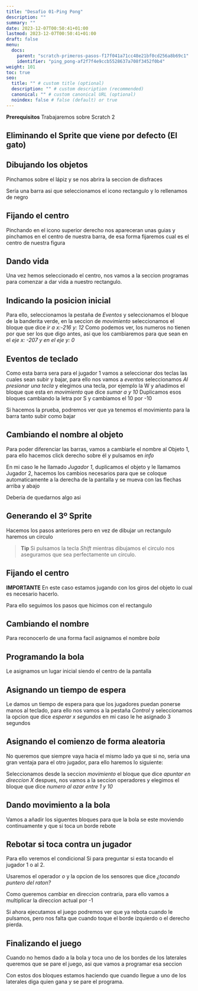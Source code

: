```yaml
---
title: "Desafio 01-Ping Pong"
description: ""
summary: ""
date: 2023-12-07T00:50:41+01:00
lastmod: 2023-12-07T00:50:41+01:00
draft: false
menu:
  docs:
    parent: "scratch-primeros-pasos-f17f041a71cc48e21bf0cd256a8b69c1"
    identifier: "ping_pong-af2f7f4e9ccb5528637a708f3452f0b4"
weight: 101
toc: true
seo:
  title: "" # custom title (optional)
  description: "" # custom description (recommended)
  canonical: "" # custom canonical URL (optional)
  noindex: false # false (default) or true
---
```


**Prerequisitos**
Trabajaremos sobre Scratch 2

## Eliminando el Sprite que viene por defecto (El gato)

<!-- ![scratch](20220214192118.png) -->

## Dibujando los objetos
Pinchamos sobre el lápiz y se nos abrira la seccion de disfraces

<!-- ![scratch](20220214192229.png) -->

Sería una barra asi que seleccionamos el icono rectangulo y lo rellenamos de negro

<!-- ![scratch](20220214221333.png) -->

## Fijando el centro

<!-- ![scratch](20220214192510.png) -->
Pinchando en el icono superior derecho nos apareceran unas guias y pinchamos en el centro de nuestra barra, de esa forma fijaremos cual es el centro de nuestra figura

## Dando vida
Una vez hemos seleccionado el centro, nos vamos a la seccion programas para comenzar a dar vida a nuestro rectangulo.

## Indicando la posicion inicial
Para ello, seleccionamos la pestaña de _Eventos_ y seleccionamos el bloque de la banderita verde, en la seccion de _movimiento_ seleccionamos el bloque que dice _ir a x:-216 y: 12_
Como podemos ver, los numeros no tienen por que ser los que digo antes, asi que los cambiaremos para que sean en el _eje x: -207 y en el eje y: 0_

<!-- ![scratch](20220214193049.png) -->

## Eventos de teclado
Como esta barra sera para el jugador 1 vamos a seleccionar dos teclas las cuales sean subir y bajar, para ello nos vamos a _eventos_ seleccionamos _Al presionar una tecla_ y elegimos una tecla, por ejemplo la W y añadimos el bloque que esta en _movimiento_ que dice _sumar a y 10_
Duplicamos esos bloques cambiando la letra por S y cambiamos el 10 por -10

<!-- ![scratch](20220214193509.png) -->

Si hacemos la prueba, podremos ver que ya tenemos el movimiento para la barra tanto subir como bajar

## Cambiando el nombre al objeto
Para poder diferenciar las barras, vamos a cambiarle el nombre al Objeto 1, para ello hacemos click derecho sobre él y pulsamos en _info_

<!-- ![scratch](20220214193725.png) -->

En mi caso le he llamado _Jugador 1_, duplicamos el objeto y le llamamos Jugador 2, hacemos los cambios necesarios para que se coloque automaticamente a la derecha de la pantalla y se mueva con las flechas arriba y abajo

<!-- ![scratch](20220214193938.png) -->

Deberia de quedarnos algo asi

## Generando el 3º Sprite

Hacemos los pasos anteriores pero en vez de dibujar un rectangulo haremos un circulo

> **Tip** Si pulsamos la tecla _Shift_ mientras dibujamos el circulo nos aseguramos que sea perfectamente un circulo.

## Fijando el centro

**IMPORTANTE** En este caso estamos jugando con los giros del objeto lo cual es necesario hacerlo.

Para ello seguimos los pasos que hicimos con el rectangulo

## Cambiando el nombre

Para reconocerlo de una forma facil asignamos el nombre _bola_

## Programando la bola

Le asignamos un lugar inicial siendo el centro de la pantalla

<!-- ![scratch](20220214194552.png) -->

## Asignando un tiempo de espera

Le damos un tiempo de espera para que los jugadores puedan ponerse manos al teclado, para ello nos vamos a la pestaña _Control_ y seleccionamos la opcion que dice _esperar x segundos_ en mi caso le he asignado 3 segundos

<!-- ![scratch](20220214194832.png) -->

## Asignando el comienzo de forma aleatoria

No queremos que siempre vaya hacia el mismo lado ya que si no, seria una gran ventaja para el otro jugador, para ello haremos lo siguiente:

Seleccionamos desde la seccion _movimiento_ el bloque que dice _apuntar en direccion X_ despues, nos vamos a la seccion operadores y elegimos el bloque que dice _numero al azar entre 1 y 10_

<!-- ![scratch](20220214195136.png) -->

## Dando movimiento a la bola

<!-- ![scratch](20220214195310.png) -->

Vamos a añadir los siguentes bloques para que la bola se este moviendo continuamente y que si toca un borde rebote

## Rebotar si toca contra un jugador
Para ello veremos el condicional Si para preguntar si esta tocando el jugador 1 o al 2.

Usaremos el operador _o_ y la opcion de los sensores que dice _¿tocando puntero del raton?_
<!-- ![scratch](20220214195653.png) -->

Como queremos cambiar en direccion contraria, para ello vamos a multiplicar la direccion actual por -1

<!-- ![scratch](20220214200044.png) -->

Si ahora ejecutamos el juego podremos ver que ya rebota cuando le pulsamos, pero nos falta que cuando toque el borde izquierdo o el derecho pierda.

## Finalizando el juego
Cuando no hemos dado a la bola y toca uno de los bordes de los laterales queremos que se pare el juego, asi que vamos a programar esa seccion


<!-- ![scratch](20220214204801.png) -->
<!-- ![scratch](20220214204815.png) -->

Con estos dos bloques estamos haciendo que cuando llegue a uno de los laterales diga quien gana y se pare el programa.

